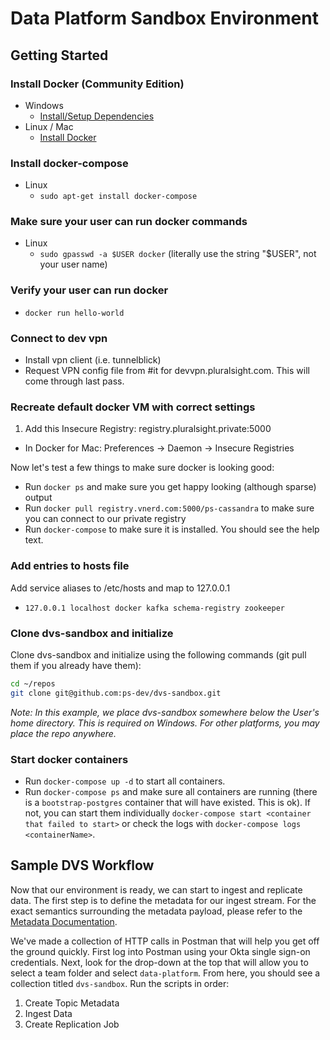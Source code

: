 # Data Platform Sandbox Environment

## Getting Started

### Install Docker (Community Edition)

- Windows
  - [Install/Setup Dependencies](https://github.com/ps-dev/ps-docker#install-dependencies)
- Linux / Mac
  - [Install Docker](https://www.docker.com/products/overview)

### Install docker-compose

- Linux
  - `sudo apt-get install docker-compose`

### Make sure your user can run docker commands

- Linux
  - `sudo gpasswd -a $USER docker` (literally use the string "$USER", not your user name)

### Verify your user can run docker

- `docker run hello-world`

### Connect to dev vpn

- Install vpn client (i.e. tunnelblick)
- Request VPN config file from #it for devvpn.pluralsight.com. This will come through last pass.

### Recreate default docker VM with correct settings

<!-- 1. Add `10.107.7.144  registry.pluralsight.private` to your hosts file -->

1. Add this Insecure Registry: registry.pluralsight.private:5000
- In Docker for Mac: Preferences -> Daemon -> Insecure Registries

Now let's test a few things to make sure docker is looking good:

- Run `docker ps` and make sure you get happy looking (although sparse) output
- Run `docker pull registry.vnerd.com:5000/ps-cassandra` to make sure you can connect to our private registry
- Run `docker-compose` to make sure it is installed. You should see the help text.

### Add entries to hosts file<a name="hostentries"></a>

Add service aliases to /etc/hosts and map to 127.0.0.1

- `127.0.0.1 localhost docker kafka schema-registry zookeeper`

### Clone dvs-sandbox and initialize

Clone dvs-sandbox and initialize using the following commands (git pull them if you already have them):

```bash
cd ~/repos
git clone git@github.com:ps-dev/dvs-sandbox.git
```

*Note: In this example, we place dvs-sandbox somewhere below the User's home directory. This is required on Windows.
For other platforms, you may place the repo anywhere.*

### Start docker containers

- Run `docker-compose up -d` to start all containers.
- Run `docker-compose ps` and make sure all containers are running (there is a `bootstrap-postgres` container that will have existed.  This is ok).  If not, you can start them individually `docker-compose start <container that failed to start>` or check the logs with `docker-compose logs <containerName>`.

## Sample DVS Workflow

Now that our environment is ready, we can start to ingest and replicate data.  The first step is to define the metadata for our ingest stream.  For the exact semantics surrounding the metadata payload, please refer to the [Metadata Documentation](https://hydra-ps.atlassian.net/wiki/spaces/DES/pages/7176245/Metadata+Management+Overview).

We've made a collection of HTTP calls in Postman that will help you get off the ground quickly.  First log into Postman using your Okta single sign-on credentials.  Next, look for the drop-down at the top that will allow you to select a team folder and select `data-platform`.  From here, you should see a collection titled `dvs-sandbox`.  Run the scripts in order:

1. Create Topic Metadata
2. Ingest Data
3. Create Replication Job

